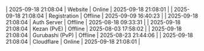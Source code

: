 | 2025-09-18 21:08:04 | Website | Online | 2025-09-18 21:08:01 |
| 2025-09-18 21:08:04 | Registration | Offline | 2025-09-09 16:40:23 |
| 2025-09-18 21:08:04 | Auth Server | Offline | 2025-08-18 09:33:31 |
| 2025-09-18 21:08:04 | Kezan (PvE) | Offline | 2025-08-03 17:58:02 |
| 2025-09-18 21:08:04 | Gurubashi (PvP) | Offline | 2025-08-23 21:44:06 |
| 2025-09-18 21:08:04 | Cloudflare | Online | 2025-09-18 21:08:01 |
